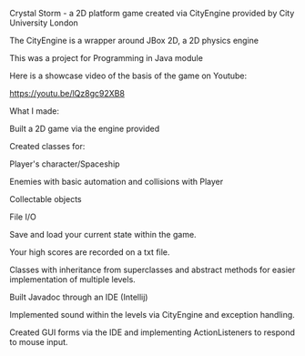 Crystal Storm - a 2D platform game created via CityEngine provided by City University London

The CityEngine is a wrapper around JBox 2D, a 2D physics engine

This was a project for Programming in Java module

Here is a showcase video of the basis of the game on Youtube:

https://youtu.be/lQz8gc92XB8

What I made:

Built a 2D game via the engine provided

Created classes for:

Player's character/Spaceship

Enemies with basic automation and collisions with Player

Collectable objects

File I/O

Save and load your current state within the game.

Your high scores are recorded on a txt file.

Classes with inheritance from superclasses and abstract methods for easier implementation of multiple levels.

Built Javadoc through an IDE (Intellij)

Implemented sound within the levels via CityEngine and exception handling.

Created GUI forms via the IDE and implementing ActionListeners to respond to mouse input.



